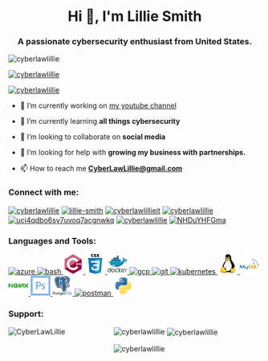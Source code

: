 <h1 align="center">Hi 👋, I'm Lillie Smith</h1>
<h3 align="center">A passionate cybersecurity enthusiast from United States.</h3>

<p align="left"> <img src="https://komarev.com/ghpvc/?username=cyberlawlillie&label=Profile%20views&color=0e75b6&style=flat" alt="cyberlawlillie" /> </p>

<p align="left"> <a href="https://github.com/ryo-ma/github-profile-trophy"><img src="https://github-profile-trophy.vercel.app/?username=cyberlawlillie" alt="cyberlawlillie" /></a> </p>

<p align="left"> <a href="https://twitter.com/cyberlawlillie" target="blank"><img src="https://img.shields.io/twitter/follow/cyberlawlillie?logo=twitter&style=for-the-badge" alt="cyberlawlillie" /></a> </p>

- 🔭 I’m currently working on [my youtube channel](https://www.youtube.com/channel/UCj4qDbO6sy7UVoQ7AcgnWkQ/featured)

- 🌱 I’m currently learning **all things cybersecurity**

- 👯 I’m looking to collaborate on **social media**

- 🤝 I’m looking for help with **growing my business with partnerships.**

- 📫 How to reach me **CyberLawLillie@gmail.com**

<h3 align="left">Connect with me:</h3>
<p align="left">
<a href="https://twitter.com/cyberlawlillie" target="blank"><img align="center" src="https://raw.githubusercontent.com/rahuldkjain/github-profile-readme-generator/master/src/images/icons/Social/twitter.svg" alt="cyberlawlillie" height="30" width="40" /></a>
<a href="https://linkedin.com/in/lillie-smith" target="blank"><img align="center" src="https://raw.githubusercontent.com/rahuldkjain/github-profile-readme-generator/master/src/images/icons/Social/linked-in-alt.svg" alt="lillie-smith" height="30" width="40" /></a>
<a href="https://fb.com/cyberlawlillieit" target="blank"><img align="center" src="https://raw.githubusercontent.com/rahuldkjain/github-profile-readme-generator/master/src/images/icons/Social/facebook.svg" alt="cyberlawlillieit" height="30" width="40" /></a>
<a href="https://instagram.com/cyberlawlillie" target="blank"><img align="center" src="https://raw.githubusercontent.com/rahuldkjain/github-profile-readme-generator/master/src/images/icons/Social/instagram.svg" alt="cyberlawlillie" height="30" width="40" /></a>
<a href="https://www.youtube.com/c/ucj4qdbo6sy7uvoq7acgnwkq" target="blank"><img align="center" src="https://raw.githubusercontent.com/rahuldkjain/github-profile-readme-generator/master/src/images/icons/Social/youtube.svg" alt="ucj4qdbo6sy7uvoq7acgnwkq" height="30" width="40" /></a>
<a href="https://www.hackerrank.com/cyberlawlillie" target="blank"><img align="center" src="https://raw.githubusercontent.com/rahuldkjain/github-profile-readme-generator/master/src/images/icons/Social/hackerrank.svg" alt="cyberlawlillie" height="30" width="40" /></a>
<a href="https://discord.gg/NHDuYHFGma" target="blank"><img align="center" src="https://raw.githubusercontent.com/rahuldkjain/github-profile-readme-generator/master/src/images/icons/Social/discord.svg" alt="NHDuYHFGma" height="30" width="40" /></a>
</p>

<h3 align="left">Languages and Tools:</h3>
<p align="left"> <a href="https://azure.microsoft.com/en-in/" target="_blank" rel="noreferrer"> <img src="https://www.vectorlogo.zone/logos/microsoft_azure/microsoft_azure-icon.svg" alt="azure" width="40" height="40"/> </a> <a href="https://www.gnu.org/software/bash/" target="_blank" rel="noreferrer"> <img src="https://www.vectorlogo.zone/logos/gnu_bash/gnu_bash-icon.svg" alt="bash" width="40" height="40"/> </a> <a href="https://www.w3schools.com/cpp/" target="_blank" rel="noreferrer"> <img src="https://raw.githubusercontent.com/devicons/devicon/master/icons/cplusplus/cplusplus-original.svg" alt="cplusplus" width="40" height="40"/> </a> <a href="https://www.w3schools.com/css/" target="_blank" rel="noreferrer"> <img src="https://raw.githubusercontent.com/devicons/devicon/master/icons/css3/css3-original-wordmark.svg" alt="css3" width="40" height="40"/> </a> <a href="https://www.docker.com/" target="_blank" rel="noreferrer"> <img src="https://raw.githubusercontent.com/devicons/devicon/master/icons/docker/docker-original-wordmark.svg" alt="docker" width="40" height="40"/> </a> <a href="https://cloud.google.com" target="_blank" rel="noreferrer"> <img src="https://www.vectorlogo.zone/logos/google_cloud/google_cloud-icon.svg" alt="gcp" width="40" height="40"/> </a> <a href="https://git-scm.com/" target="_blank" rel="noreferrer"> <img src="https://www.vectorlogo.zone/logos/git-scm/git-scm-icon.svg" alt="git" width="40" height="40"/> </a> <a href="https://kubernetes.io" target="_blank" rel="noreferrer"> <img src="https://www.vectorlogo.zone/logos/kubernetes/kubernetes-icon.svg" alt="kubernetes" width="40" height="40"/> </a> <a href="https://www.linux.org/" target="_blank" rel="noreferrer"> <img src="https://raw.githubusercontent.com/devicons/devicon/master/icons/linux/linux-original.svg" alt="linux" width="40" height="40"/> </a> <a href="https://www.mysql.com/" target="_blank" rel="noreferrer"> <img src="https://raw.githubusercontent.com/devicons/devicon/master/icons/mysql/mysql-original-wordmark.svg" alt="mysql" width="40" height="40"/> </a> <a href="https://www.nginx.com" target="_blank" rel="noreferrer"> <img src="https://raw.githubusercontent.com/devicons/devicon/master/icons/nginx/nginx-original.svg" alt="nginx" width="40" height="40"/> </a> <a href="https://www.photoshop.com/en" target="_blank" rel="noreferrer"> <img src="https://raw.githubusercontent.com/devicons/devicon/master/icons/photoshop/photoshop-line.svg" alt="photoshop" width="40" height="40"/> </a> <a href="https://www.postgresql.org" target="_blank" rel="noreferrer"> <img src="https://raw.githubusercontent.com/devicons/devicon/master/icons/postgresql/postgresql-original-wordmark.svg" alt="postgresql" width="40" height="40"/> </a> <a href="https://postman.com" target="_blank" rel="noreferrer"> <img src="https://www.vectorlogo.zone/logos/getpostman/getpostman-icon.svg" alt="postman" width="40" height="40"/> </a> <a href="https://www.python.org" target="_blank" rel="noreferrer"> <img src="https://raw.githubusercontent.com/devicons/devicon/master/icons/python/python-original.svg" alt="python" width="40" height="40"/> </a> </p>

<h3 align="left">Support:</h3>

<p><a href="https://www.buymeacoffee.com/CyberLawLillie"> <img align="left" src="https://cdn.buymeacoffee.com/buttons/v2/default-yellow.png" height="50" width="210" alt="CyberLawLillie" /></a></p>

<p><img align="left" src="https://github-readme-stats.vercel.app/api/top-langs?username=cyberlawlillie&show_icons=true&locale=en&layout=compact" alt="cyberlawlillie" /></p>

<p>&nbsp;<img align="center" src="https://github-readme-stats.vercel.app/api?username=cyberlawlillie&show_icons=true&locale=en" alt="cyberlawlillie" /></p>

<p><img align="center" src="https://github-readme-streak-stats.herokuapp.com/?user=cyberlawlillie&" alt="cyberlawlillie" /></p>
